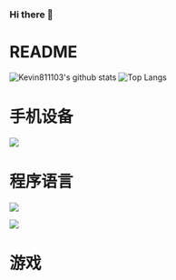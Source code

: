 ### Hi there 👋

# README

![Kevin811103's github stats](https://github-readme-stats.vercel.app/api?username=kevin811103)
![Top Langs](https://github-readme-stats.vercel.app/api/top-langs/?username=kevin811103&layout=compact&theme=vue-dark)

<!-- # linux 卡片

[![](https://img.shields.io/badge/OS-Arch%20Linux-33aadd?style=flat-square&logo=arch-linux&logoColor=ffffff)](https://www.archlinux.org/) -->

<!-- # mac 卡片

[![](https://img.shields.io/badge/macOS-Hackintosh-292e33?style=flat-square&logo=apple&logoColor=ffffff)](https://www.tonymacx86.com/) -->

# 手机设备

[![](https://img.shields.io/badge/ios-blue)](https://www.apple.com/)

# 程序语言

[![](https://img.shields.io/badge/-Java-007396?style=flat-square&logo=java&logoColor=ffffff)](https://www.java.com/zh-TW/)

[![](https://img.shields.io/badge/javascript-blue&logo=javascript)](https://developer.mozilla.org/zh-TW/docs/Web/JavaScript)

# 游戏

<!--
![](https://img.shields.io/badge/-Nintendo%20Switch-e60012?style=flat-square&logo=nintendo%20switch&logoColor=ffffff)
[![](https://img.shields.io/badge/Steam-171a21?style=flat-square&logo=steam&logoColor=ffffff)](https://steamcommunity.com/id/antzuhl) -->

<!--
**kevin811103/kevin811103** is a ✨ _special_ ✨ repository because its `README.md` (this file) appears on your GitHub profile.

Here are some ideas to get you started:

- 🔭 I’m currently working on ...
- 🌱 I’m currently learning ...
- 👯 I’m looking to collaborate on ...
- 🤔 I’m looking for help with ...
- 💬 Ask me about ...
- 📫 How to reach me: ...
- 😄 Pronouns: ...
- ⚡ Fun fact: ...
-->

<!--
參考
1. https://hsiangfeng.github.io/other/20210102/1186303391/

圖標產生網頁
 https://shields.io/

 -->

